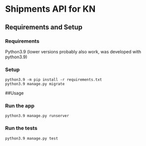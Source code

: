 # Shipments API for KN
## Requirements and Setup
### Requirements
Python3.9 (lower versions probably also work, was developed with python3.9)

### Setup
    python3.9 -m pip install -r requirements.txt
    python3.9 manage.py migrate

##Usage
### Run the app
    python3.9 manage.py runserver

### Run the tests
    python3.9 manage.py test